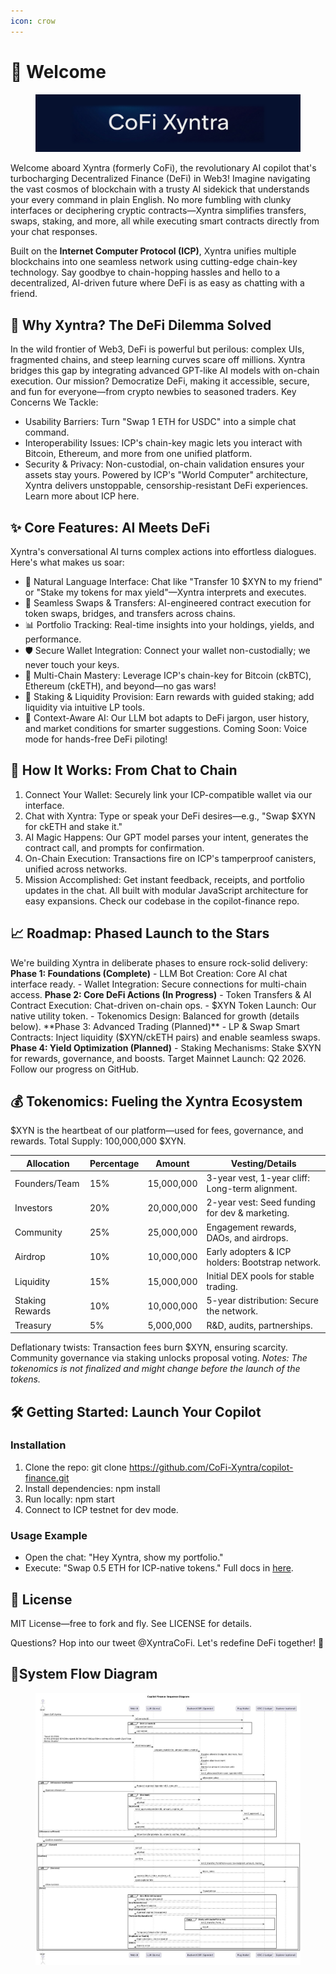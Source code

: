 ```yaml
---
icon: crow
---
```


# 🚀 Welcome

<figure><img src=".gitbook/assets/d44.png" alt=""><figcaption></figcaption></figure>

Welcome aboard Xyntra (formerly CoFi), the revolutionary AI copilot that's turbocharging Decentralized Finance (DeFi) in Web3! Imagine navigating the vast cosmos of blockchain with a trusty AI sidekick that understands your every command in plain English. No more fumbling with clunky interfaces or deciphering cryptic contracts—Xyntra simplifies transfers, swaps, staking, and more, all while executing smart contracts directly from your chat responses.

Built on the **Internet Computer Protocol (ICP)**, Xyntra unifies multiple blockchains into one seamless network using cutting-edge chain-key technology. Say goodbye to chain-hopping hassles and hello to a decentralized, AI-driven future where DeFi is as easy as chatting with a friend.

## 🌌 Why Xyntra? The DeFi Dilemma Solved

In the wild frontier of Web3, DeFi is powerful but perilous: complex UIs, fragmented chains, and steep learning curves scare off millions. Xyntra bridges this gap by integrating advanced GPT-like AI models with on-chain execution. Our mission? Democratize DeFi, making it accessible, secure, and fun for everyone—from crypto newbies to seasoned traders. Key Concerns We Tackle:

* Usability Barriers: Turn "Swap 1 ETH for USDC" into a simple chat command.
* Interoperability Issues: ICP's chain-key magic lets you interact with Bitcoin, Ethereum, and more from one unified platform.
* Security & Privacy: Non-custodial, on-chain validation ensures your assets stay yours. Powered by ICP's "World Computer" architecture, Xyntra delivers unstoppable, censorship-resistant DeFi experiences. Learn more about ICP here.

## ✨ Core Features: AI Meets DeFi

Xyntra's conversational AI turns complex actions into effortless dialogues. Here's what makes us soar:

* 💬 Natural Language Interface: Chat like "Transfer 10 $XYN to my friend" or "Stake my tokens for max yield"—Xyntra interprets and executes.
* 🔄 Seamless Swaps & Transfers: AI-engineered contract execution for token swaps, bridges, and transfers across chains.
* 📊 Portfolio Tracking: Real-time insights into your holdings, yields, and performance.
* 🛡️ Secure Wallet Integration: Connect your wallet non-custodially; we never touch your keys.
* 🔗 Multi-Chain Mastery: Leverage ICP's chain-key for Bitcoin (ckBTC), Ethereum (ckETH), and beyond—no gas wars!
* 🚀 Staking & Liquidity Provision: Earn rewards with guided staking; add liquidity via intuitive LP tools.
* 🧠 Context-Aware AI: Our LLM bot adapts to DeFi jargon, user history, and market conditions for smarter suggestions. Coming Soon: Voice mode for hands-free DeFi piloting!

## 🛫 How It Works: From Chat to Chain

1. Connect Your Wallet: Securely link your ICP-compatible wallet via our interface.
2. Chat with Xyntra: Type or speak your DeFi desires—e.g., "Swap $XYN for ckETH and stake it."
3. AI Magic Happens: Our GPT model parses your intent, generates the contract call, and prompts for confirmation.
4. On-Chain Execution: Transactions fire on ICP's tamperproof canisters, unified across networks.
5. Mission Accomplished: Get instant feedback, receipts, and portfolio updates in the chat. All built with modular JavaScript architecture for easy expansions. Check our codebase in the copilot-finance repo.

## 📈 Roadmap: Phased Launch to the Stars

We're building Xyntra in deliberate phases to ensure rock-solid delivery: **Phase 1: Foundations (Complete)** - LLM Bot Creation: Core AI chat interface ready. - Wallet Integration: Secure connections for multi-chain access. **Phase 2: Core DeFi Actions (In Progress)** - Token Transfers & AI Contract Execution: Chat-driven on-chain ops. - $XYN Token Launch: Our native utility token. - Tokenomics Design: Balanced for growth (details below). **Phase 3: Advanced Trading (Planned)** - LP & Swap Smart Contracts: Inject liquidity ($XYN/ckETH pairs) and enable seamless swaps. **Phase 4: Yield Optimization (Planned)** - Staking Mechanisms: Stake $XYN for rewards, governance, and boosts. Target Mainnet Launch: Q2 2026. Follow our progress on GitHub.

## 💰 Tokenomics: Fueling the Xyntra Ecosystem

$XYN is the heartbeat of our platform—used for fees, governance, and rewards. Total Supply: 100,000,000 $XYN.

| Allocation      | Percentage | Amount     | Vesting/Details                                  |
| --------------- | ---------- | ---------- | ------------------------------------------------ |
| Founders/Team   | 15%        | 15,000,000 | 3-year vest, 1-year cliff: Long-term alignment.  |
| Investors       | 20%        | 20,000,000 | 2-year vest: Seed funding for dev & marketing.   |
| Community       | 25%        | 25,000,000 | Engagement rewards, DAOs, and airdrops.          |
| Airdrop         | 10%        | 10,000,000 | Early adopters & ICP holders: Bootstrap network. |
| Liquidity       | 15%        | 15,000,000 | Initial DEX pools for stable trading.            |
| Staking Rewards | 10%        | 10,000,000 | 5-year distribution: Secure the network.         |
| Treasury        | 5%         | 5,000,000  | R\&D, audits, partnerships.                      |

Deflationary twists: Transaction fees burn $XYN, ensuring scarcity. Community governance via staking unlocks proposal voting. _Notes: The tokenomics is not finalized and might change before the launch of the tokens._

## 🛠️ Getting Started: Launch Your Copilot

### **Installation**

1. Clone the repo: git clone https://github.com/CoFi-Xyntra/copilot-finance.git
2. Install dependencies: npm install
3. Run locally: npm start
4. Connect to ICP testnet for dev mode.

### **Usage Example**

* Open the chat: "Hey Xyntra, show my portfolio."
* Execute: "Swap 0.5 ETH for ICP-native tokens." Full docs in [here](https://docs.cofi-xyntra.roracash.com/).

## 📜 License

MIT License—free to fork and fly. See LICENSE for details.

Questions? Hop into our tweet @XyntraCoFi. Let's redefine DeFi together! 🌟

## 🔄System Flow Diagram

<figure><img src=".gitbook/assets/Flow Diagram of CofiXyntra.jpg" alt=""><figcaption></figcaption></figure>
